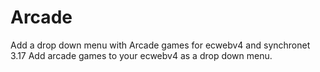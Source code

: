 # Arcade
Add a drop down menu with Arcade games for ecwebv4 and synchronet 3.17
Add arcade games to your ecwebv4 as a drop down menu.
